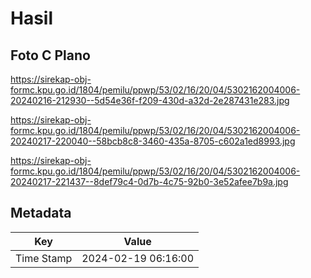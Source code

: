 # Hasil

## Foto C Plano

https://sirekap-obj-formc.kpu.go.id/1804/pemilu/ppwp/53/02/16/20/04/5302162004006-20240216-212930--5d54e36f-f209-430d-a32d-2e287431e283.jpg

https://sirekap-obj-formc.kpu.go.id/1804/pemilu/ppwp/53/02/16/20/04/5302162004006-20240217-220040--58bcb8c8-3460-435a-8705-c602a1ed8993.jpg

https://sirekap-obj-formc.kpu.go.id/1804/pemilu/ppwp/53/02/16/20/04/5302162004006-20240217-221437--8def79c4-0d7b-4c75-92b0-3e52afee7b9a.jpg


## Metadata

| Key        | Value               |
| ---------- | ------------------- |
| Time Stamp | 2024-02-19 06:16:00 |



